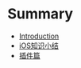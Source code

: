 # Summary

* [Introduction](README.md)
* [iOS知识小结](ioszhi_shi_xiao_jie.md)
* [插件篇](cha_jian_pian.md)

